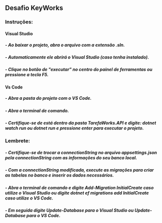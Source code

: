 ## Desafio KeyWorks

### Instruções: 

#### Visual Studio
##### - Ao baixar o projeto, abra o arquivo com a extensão .sln.
##### - Automaticamente ele abrirá o Visual Studio (caso tenha instalado).
##### - Clique no botão de "executar" no centro do painel de ferramentas ou pressione a tecla F5. 

#### Vs Code
##### - Abra a pasta do projeto com o VS Code.
##### - Abra o terminal de comando. 
##### - Certifique-se de está dentro da pasta TarefaWorks.API e digite: dotnet watch run ou dotnet run e pressione enter para executar o projeto. 

### Lembrete:
##### - Certifique-se de trocar a connectionString no arquivo appsettings.json pela connectionString com as informações do seu banco local.

##### - Com a connectionString modificada, execute as migrações para criar as tabelas no banco e inserir os dados necessários.
##### - Abra o terminal de comando e digite Add-Migration InitialCreate caso utilize o Visual Studio ou digite dotnet ef migrations add InitialCreate caso utilize o VS Code.
##### - Em seguida digite Update-Database para o Visual Studio ou Update-Database para o VS Code. 



